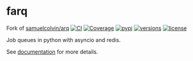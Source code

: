 # farq

Fork of [samuelcolvin/arq](https://github.com/samuelcolvin/arq)
[![CI](https://github.com/samuelcolvin/arq/workflows/CI/badge.svg?event=push)](https://github.com/samuelcolvin/arq/actions?query=event%3Apush+branch%3Amaster+workflow%3ACI)
[![Coverage](https://codecov.io/gh/samuelcolvin/arq/branch/master/graph/badge.svg)](https://codecov.io/gh/samuelcolvin/arq)
[![pypi](https://img.shields.io/pypi/v/arq.svg)](https://pypi.python.org/pypi/arq)
[![versions](https://img.shields.io/pypi/pyversions/arq.svg)](https://github.com/samuelcolvin/arq)
[![license](https://img.shields.io/github/license/samuelcolvin/arq.svg)](https://github.com/samuelcolvin/arq/blob/master/LICENSE)

Job queues in python with asyncio and redis.

See [documentation](https://arq-docs.helpmanual.io/) for more details.
